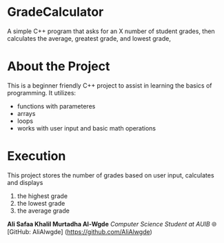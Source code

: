 # GradeCalculator
A simple C++ program that asks for an X number of student grades, then calculates the average, greatest grade, and lowest grade,

# About the Project
This is a beginner friendly C++ project to assist in learning the basics of programming. It utilizes:
- functions with parameteres
- arrays
- loops
- works with user input and basic math operations

# Execution 
This project stores the number of grades based on user input, calculates and displays 
1. the highest grade
2. the lowest grade
3. the average grade

**Ali Safaa Khalil Murtadha Al-Wgde**
*Computer Science Student at AUIB*
🌐 [GitHub: AliAlwgde] (https://github.com/AliAlwgde)
